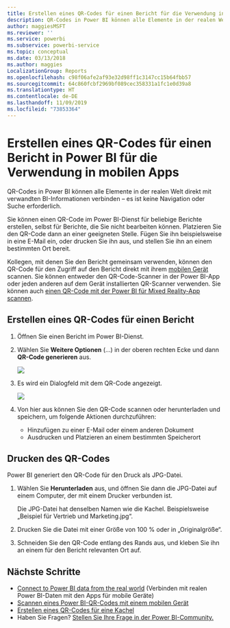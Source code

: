 ```yaml
---
title: Erstellen eines QR-Codes für einen Bericht für die Verwendung in mobilen Power BI-Apps
description: QR-Codes in Power BI können alle Elemente in der realen Welt direkt mit verwandten BI-Informationen in der mobilen Power BI-App verbinden – es ist keine Suche erforderlich.
author: maggiesMSFT
ms.reviewer: ''
ms.service: powerbi
ms.subservice: powerbi-service
ms.topic: conceptual
ms.date: 03/13/2018
ms.author: maggies
LocalizationGroup: Reports
ms.openlocfilehash: c98f06afe2af93e32d98ff1c3147cc15b64fbb57
ms.sourcegitcommit: 64c860fcbf2969bf089cec358331a1fc1e0d39a8
ms.translationtype: HT
ms.contentlocale: de-DE
ms.lasthandoff: 11/09/2019
ms.locfileid: "73853364"
---
```

# <a name="create-a-qr-code-for-a-report-in-power-bi-to-use-in-the-mobile-apps"></a>Erstellen eines QR-Codes für einen Bericht in Power BI für die Verwendung in mobilen Apps
QR-Codes in Power BI können alle Elemente in der realen Welt direkt mit verwandten BI-Informationen verbinden – es ist keine Navigation oder Suche erforderlich.

Sie können einen QR-Code im Power BI-Dienst für beliebige Berichte erstellen, selbst für Berichte, die Sie nicht bearbeiten können. Platzieren Sie den QR-Code dann an einer geeigneten Stelle. Fügen Sie ihn beispielsweise in eine E-Mail ein, oder drucken Sie ihn aus, und stellen Sie ihn an einem bestimmten Ort bereit. 

Kollegen, mit denen Sie den Bericht gemeinsam verwenden, können den QR-Code für den Zugriff auf den Bericht direkt mit ihrem [mobilen Gerät](consumer/mobile/mobile-apps-qr-code.md) scannen. Sie können entweder den QR-Code-Scanner in der Power BI-App oder jeden anderen auf dem Gerät installierten QR-Scanner verwenden. Sie können auch [einen QR-Code mit der Power BI für Mixed Reality-App scannen](consumer/mobile/mobile-mixed-reality-app.md#scan-a-report-qr-code-in-holographic-view).

## <a name="create-a-qr-code-for-a-report"></a>Erstellen eines QR-Codes für einen Bericht
1. Öffnen Sie einen Bericht im Power BI-Dienst.
2. Wählen Sie **Weitere Optionen** (...) in der oberen rechten Ecke und dann **QR-Code generieren** aus. 
   
    ![](media/service-create-qr-code-for-report/power-bi-create-qr-code-report.png)
3. Es wird ein Dialogfeld mit dem QR-Code angezeigt. 
   
    ![](media/service-create-qr-code-for-report/powerbi_report_qrcode.png)
4. Von hier aus können Sie den QR-Code scannen oder herunterladen und speichern, um folgende Aktionen durchzuführen: 
   
   * Hinzufügen zu einer E-Mail oder einem anderen Dokument 
   * Ausdrucken und Platzieren an einem bestimmten Speicherort 

## <a name="print-the-qr-code"></a>Drucken des QR-Codes
Power BI generiert den QR-Code für den Druck als JPG-Datei. 

1. Wählen Sie **Herunterladen** aus, und öffnen Sie dann die JPG-Datei auf einem Computer, der mit einem Drucker verbunden ist.  
   
   Die JPG-Datei hat denselben Namen wie die Kachel. Beispielsweise „Beispiel für Vertrieb und Marketing.jpg“.
   
1. Drucken Sie die Datei mit einer Größe von 100 % oder in „Originalgröße“.  
2. Schneiden Sie den QR-Code entlang des Rands aus, und kleben Sie ihn an einem für den Bericht relevanten Ort auf. 

## <a name="next-steps"></a>Nächste Schritte
* [Connect to Power BI data from the real world](consumer/mobile/mobile-apps-data-in-real-world-context.md) (Verbinden mit realen Power BI-Daten mit den Apps für mobile Geräte)
* [Scannen eines Power BI-QR-Codes mit einem mobilen Gerät](consumer/mobile/mobile-apps-qr-code.md)
* [Erstellen eines QR-Codes für eine Kachel](service-create-qr-code-for-tile.md)
* Haben Sie Fragen? [Stellen Sie Ihre Frage in der Power BI-Community.](https://community.powerbi.com/)

